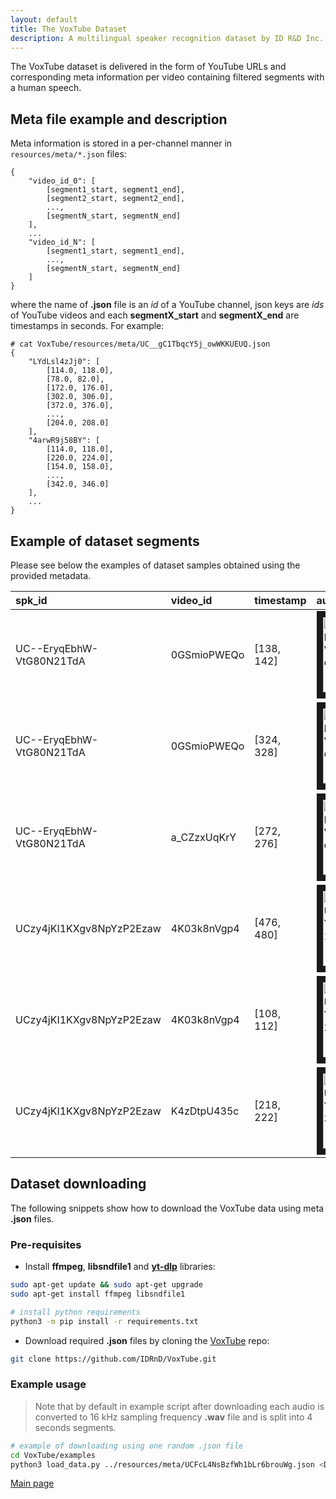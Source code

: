 ```yaml
---
layout: default
title: The VoxTube Dataset
description: A multilingual speaker recognition dataset by ID R&D Inc.
---
```


The VoxTube dataset is delivered in the form of YouTube URLs and corresponding meta information per video containing filtered segments with a human speech.

## Meta file example and description

Meta information is stored in a per-channel manner in `resources/meta/*.json` files:
```
{
    "video_id_0": [
        [segment1_start, segment1_end],
        [segment2_start, segment2_end],
        ...,
        [segmentN_start, segmentN_end]
    ],
    ...
    "video_id_N": [
        [segment1_start, segment1_end],
        ...,
        [segmentN_start, segmentN_end]
    ]
}
```

where the name of **.json** file is an *id* of a YouTube channel, json keys are *ids* of YouTube videos and each **segmentX_start** and **segmentX_end** are timestamps in seconds. For example:

```
# cat VoxTube/resources/meta/UC__gC1TbqcY5j_owWKKUEUQ.json
{
    "LYdLsl4zJj0": [
        [114.0, 118.0],
        [78.0, 82.0],
        [172.0, 176.0],
        [302.0, 306.0],
        [372.0, 376.0],
        ...,
        [204.0, 208.0]
    ],
    "4arwR9j58BY": [
        [114.0, 118.0],
        [220.0, 224.0],
        [154.0, 158.0],
        ...,
        [342.0, 346.0]
    ],
    ...
}
```


## Example of dataset segments

Please see below the examples of dataset samples obtained using the provided metadata.

| spk_id                   | video_id    | timestamp  | audio                                                                        |
|:-------------------------|:------------|:-----------|:-----------------------------------------------------------------------------|
| UC--EryqEbhW-VtG80N21TdA | 0GSmioPWEQo | [138, 142] | <a href="https://www.youtube.com/embed/0GSmioPWEQo?start=138&end=142" target="_blank"><img src="http://img.youtube.com/vi/0GSmioPWEQo/0.jpg" alt="Speaker UC--EryqEbhW-VtG80N21TdA, example 1" width="160" height="120" border="10" /></a> |
| UC--EryqEbhW-VtG80N21TdA | 0GSmioPWEQo | [324, 328] | <a href="https://www.youtube.com/embed/0GSmioPWEQo?start=324&end=328" target="_blank"><img src="http://img.youtube.com/vi/0GSmioPWEQo/1.jpg" alt="Speaker UC--EryqEbhW-VtG80N21TdA, example 2" width="160" height="120" border="10" /></a> |
| UC--EryqEbhW-VtG80N21TdA | a_CZzxUqKrY | [272, 276] | <a href="https://www.youtube.com/embed/a_CZzxUqKrY?start=272&end=276" target="_blank"><img src="http://img.youtube.com/vi/a_CZzxUqKrY/0.jpg" alt="Speaker UC--EryqEbhW-VtG80N21TdA, example 3" width="160" height="120" border="10" /></a> |
| UCzy4jKI1KXgv8NpYzP2Ezaw | 4K03k8nVgp4 | [476, 480] | <a href="https://www.youtube.com/embed/4K03k8nVgp4?start=476&end=480" target="_blank"><img src="http://img.youtube.com/vi/4K03k8nVgp4/0.jpg" alt="Speaker UCzy4jKI1KXgv8NpYzP2Ezaw, example 1" width="160" height="120" border="10" /></a> |
| UCzy4jKI1KXgv8NpYzP2Ezaw | 4K03k8nVgp4 | [108, 112] | <a href="https://www.youtube.com/embed/4K03k8nVgp4?start=108&end=112" target="_blank"><img src="http://img.youtube.com/vi/4K03k8nVgp4/1.jpg" alt="Speaker UCzy4jKI1KXgv8NpYzP2Ezaw, example 2" width="160" height="120" border="10" /></a> |
| UCzy4jKI1KXgv8NpYzP2Ezaw | K4zDtpU435c | [218, 222] | <a href="https://www.youtube.com/embed/K4zDtpU435c?start=218&end=222" target="_blank"><img src="http://img.youtube.com/vi/K4zDtpU435c/0.jpg" alt="Speaker UCzy4jKI1KXgv8NpYzP2Ezaw, example 3" width="160" height="120" border="10" /></a> |


## Dataset downloading

The following snippets show how to download the VoxTube data using meta **.json** files.

### Pre-requisites

* Install **ffmpeg**, **libsndfile1** and [**yt-dlp**](https://github.com/yt-dlp/yt-dlp) libraries:

```bash
sudo apt-get update && sudo apt-get upgrade
sudo apt-get install ffmpeg libsndfile1

# install python requirements
python3 -m pip install -r requirements.txt
```

* Download required **.json** files by cloning the [VoxTube](https://github.com/IDRnD/VoxTube) repo:
```bash
git clone https://github.com/IDRnD/VoxTube.git
```


### Example usage

> Note that by default in example script after downloading each audio is converted to 16 kHz sampling frequency **.wav** file and is split into 4 seconds segments.

```bash
# example of downloading using one random .json file
cd VoxTube/examples
python3 load_data.py ../resources/meta/UCFcL4NsBzfWh1bLr6brouWg.json <DATASET_ROOT>
```


[Main page](../index.md)
